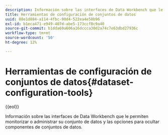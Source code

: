 ```yaml
---
description: Información sobre las interfaces de Data Workbench que le permiten monitorizar o administrar su conjunto de datos y las opciones para ocultar componentes de conjuntos de datos.
title: Herramientas de configuración de conjuntos de datos
uuid: 08e1d884-a114-4fbc-90d4-522ea4e50b96
exl-id: b1eca471-e949-407d-abe5-173ccf8c9a40
source-git-commit: b1dda69a606a16dccca30d2a74c7e63dbd27936c
workflow-type: tm+mt
source-wordcount: '50'
ht-degree: 12%

---
```


# Herramientas de configuración de conjuntos de datos{#dataset-configuration-tools}

{{eol}}

Información sobre las interfaces de Data Workbench que le permiten monitorizar o administrar su conjunto de datos y las opciones para ocultar componentes de conjuntos de datos.
